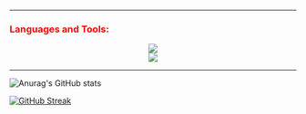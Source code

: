 <h1 align="center">
  <img src="https://readme-typing-svg.demolab.com?font=Righteous&size=35&duration=4000&pause=100&center=true&vCenter=true&width=500&height=70&lines=Hi+there!%F0%9F%91%8B;I'm+Tín" alt=""/>
</h1>
<br>

<hr>
<h3 align="left" style="fontSize:25px;color:red;">Languages and Tools:</h3>
<div align="center">
    <img src="https://skillicons.dev/icons?i=react,vue,tailwind,express,nodejs,aws,mongodb,mysql,githubactions,docker" />
    <br>
    <img src="https://skillicons.dev/icons?i=html,css,javascript,firebase,c,vscode,figma,github" /><br>
  
</div>

<hr>

![Anurag's GitHub stats](https://github-readme-stats.vercel.app/api?username=ntritin62&show_icons=true&theme=tokyonight)

[![GitHub Streak](https://streak-stats.demolab.com/?user=ntritin62&theme=highcontrast)](https://git.io/streak-stats)




